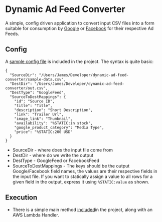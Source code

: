# Dynamic Ad Feed Converter
A simple, config driven application to convert input CSV files into a form suitable for consumption by [Google](https://support.google.com/merchants/answer/7052112?hl=en-GB) or [Facebook](https://developers.facebook.com/docs/marketing-api/dynamic-product-ads/product-catalog/) for their respective Ad Feeds.

## Config
A [sample config file](/src/main/resources/sample-config.json) is included in the project.  The syntax is quite basic:
```
{
  "SourceDir": "/Users/James/Developer/dynamic-ad-feed-converter/sample-data.csv",
  "DestDir": "/Users/James/Developer/dynamic-ad-feed-converter/out.csv",
  "DestType": "GoogleFeed",
  "SourceToDestMappings": {
    "id": "Source ID",
    "title": "Title",
    "description": "Short Description",
    "link": "Trailer Url",
    "image_link": "Thumbnail",
    "availability": "%STATIC:in stock",
    "google_product_category": "Media Type",
    "price": "%STATIC:200 USD"
  }
}
```

* SourceDir - where does the input file come from
* DestDir - where do we write the output
* DestType - GoogleFeed or FacebookFeed
* SourceToDestMappings - The keys should be the output Google/Facebook field names, the values are their respective fields in the input file.  If you want to statically assign a value to all rows for a given field in the output, express it using `%STATIC:value` as shown.


## Execution
* There is a simple main method [included](/src/main/java/Entrypoint.java)in the project, along with an AWS Lambda Handler.
